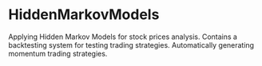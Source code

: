 # HiddenMarkovModels
Applying Hidden Markov Models for stock prices analysis. Contains a backtesting system for testing trading strategies. Automatically generating momentum trading strategies. 

